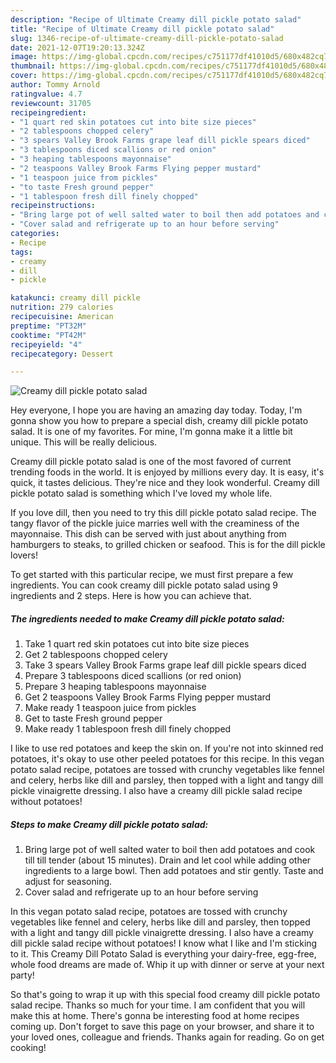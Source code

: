 ```yaml
---
description: "Recipe of Ultimate Creamy dill pickle potato salad"
title: "Recipe of Ultimate Creamy dill pickle potato salad"
slug: 1346-recipe-of-ultimate-creamy-dill-pickle-potato-salad
date: 2021-12-07T19:20:13.324Z
image: https://img-global.cpcdn.com/recipes/c751177df41010d5/680x482cq70/creamy-dill-pickle-potato-salad-recipe-main-photo.jpg
thumbnail: https://img-global.cpcdn.com/recipes/c751177df41010d5/680x482cq70/creamy-dill-pickle-potato-salad-recipe-main-photo.jpg
cover: https://img-global.cpcdn.com/recipes/c751177df41010d5/680x482cq70/creamy-dill-pickle-potato-salad-recipe-main-photo.jpg
author: Tommy Arnold
ratingvalue: 4.7
reviewcount: 31705
recipeingredient:
- "1 quart red skin potatoes cut into bite size pieces"
- "2 tablespoons chopped celery"
- "3 spears Valley Brook Farms grape leaf dill pickle spears diced"
- "3 tablespoons diced scallions or red onion"
- "3 heaping tablespoons mayonnaise"
- "2 teaspoons Valley Brook Farms Flying pepper mustard"
- "1 teaspoon juice from pickles"
- "to taste Fresh ground pepper"
- "1 tablespoon fresh dill finely chopped"
recipeinstructions:
- "Bring large pot of well salted water to boil then add potatoes and cook till till tender (about 15 minutes). Drain and let cool while adding other ingredients to a large bowl. Then add potatoes and stir gently. Taste and adjust for seasoning."
- "Cover salad and refrigerate up to an hour before serving"
categories:
- Recipe
tags:
- creamy
- dill
- pickle

katakunci: creamy dill pickle 
nutrition: 279 calories
recipecuisine: American
preptime: "PT32M"
cooktime: "PT42M"
recipeyield: "4"
recipecategory: Dessert

---
```



![Creamy dill pickle potato salad](https://img-global.cpcdn.com/recipes/c751177df41010d5/680x482cq70/creamy-dill-pickle-potato-salad-recipe-main-photo.jpg)

Hey everyone, I hope you are having an amazing day today. Today, I'm gonna show you how to prepare a special dish, creamy dill pickle potato salad. It is one of my favorites. For mine, I'm gonna make it a little bit unique. This will be really delicious.

Creamy dill pickle potato salad is one of the most favored of current trending foods in the world. It is enjoyed by millions every day. It is easy, it's quick, it tastes delicious. They're nice and they look wonderful. Creamy dill pickle potato salad is something which I've loved my whole life.

If you love dill, then you need to try this dill pickle potato salad recipe. The tangy flavor of the pickle juice marries well with the creaminess of the mayonnaise. This dish can be served with just about anything from hamburgers to steaks, to grilled chicken or seafood. This is for the dill pickle lovers!


To get started with this particular recipe, we must first prepare a few ingredients. You can cook creamy dill pickle potato salad using 9 ingredients and 2 steps. Here is how you can achieve that.

<!--inarticleads1-->

##### The ingredients needed to make Creamy dill pickle potato salad:

1. Take 1 quart red skin potatoes cut into bite size pieces
1. Get 2 tablespoons chopped celery
1. Take 3 spears Valley Brook Farms grape leaf dill pickle spears diced
1. Prepare 3 tablespoons diced scallions (or red onion)
1. Prepare 3 heaping tablespoons mayonnaise
1. Get 2 teaspoons Valley Brook Farms Flying pepper mustard
1. Make ready 1 teaspoon juice from pickles
1. Get to taste Fresh ground pepper
1. Make ready 1 tablespoon fresh dill finely chopped


I like to use red potatoes and keep the skin on. If you&#39;re not into skinned red potatoes, it&#39;s okay to use other peeled potatoes for this recipe. In this vegan potato salad recipe, potatoes are tossed with crunchy vegetables like fennel and celery, herbs like dill and parsley, then topped with a light and tangy dill pickle vinaigrette dressing. I also have a creamy dill pickle salad recipe without potatoes! 

<!--inarticleads2-->

##### Steps to make Creamy dill pickle potato salad:

1. Bring large pot of well salted water to boil then add potatoes and cook till till tender (about 15 minutes). Drain and let cool while adding other ingredients to a large bowl. Then add potatoes and stir gently. Taste and adjust for seasoning.
1. Cover salad and refrigerate up to an hour before serving


In this vegan potato salad recipe, potatoes are tossed with crunchy vegetables like fennel and celery, herbs like dill and parsley, then topped with a light and tangy dill pickle vinaigrette dressing. I also have a creamy dill pickle salad recipe without potatoes! I know what I like and I&#39;m sticking to it. This Creamy Dill Potato Salad is everything your dairy-free, egg-free, whole food dreams are made of. Whip it up with dinner or serve at your next party! 

So that's going to wrap it up with this special food creamy dill pickle potato salad recipe. Thanks so much for your time. I am confident that you will make this at home. There's gonna be interesting food at home recipes coming up. Don't forget to save this page on your browser, and share it to your loved ones, colleague and friends. Thanks again for reading. Go on get cooking!

